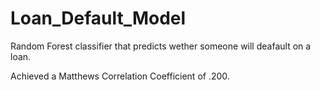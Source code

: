# Loan_Default_Model

Random Forest classifier that predicts wether someone will deafault on a loan.

Achieved a Matthews Correlation Coefficient of .200.
